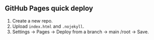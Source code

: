 ## GitHub Pages quick deploy

1) Create a new repo.
2) Upload `index.html` and `.nojekyll`.
3) Settings → Pages → Deploy from a branch → main /root → Save.
